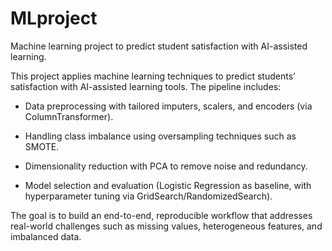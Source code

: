 # MLproject
Machine learning project to predict student satisfaction with AI-assisted learning.

This project applies machine learning techniques to predict students’ satisfaction with AI-assisted learning tools.
The pipeline includes:

- Data preprocessing with tailored imputers, scalers, and encoders (via ColumnTransformer).

- Handling class imbalance using oversampling techniques such as SMOTE.

- Dimensionality reduction with PCA to remove noise and redundancy.

- Model selection and evaluation (Logistic Regression as baseline, with hyperparameter tuning via GridSearch/RandomizedSearch).

The goal is to build an end-to-end, reproducible workflow that addresses real-world challenges such as missing values, heterogeneous features, and imbalanced data.
